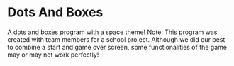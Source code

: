 # Dots And Boxes
A dots and boxes program with a space theme! Note: This program was created with team members for a school project. Although we did our best to combine a start and game over screen, some functionalities of the game may or may not work perfectly!
